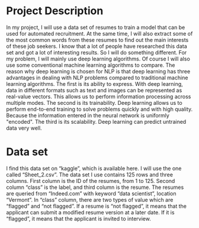 # Project Description
   In my project, I will use a data set of resumes to train a model that can be used for automated recruitment. At the same time, I will also extract some of the most common words from these resumes to find out the main interests of these job seekers. I know that a lot of people have researched this data set and got a lot of interesting results. So I will do something different. For my problem, I will mainly use deep learning algorithms. Of course I will also use some conventional machine learning algorithms to compare. The reason why deep learning is chosen for NLP is that deep learning has three advantages in dealing with NLP problems compared to traditional machine learning algorithms. The first is its ability to express. With deep learning, data in different formats such as text and images can be represented as real-value vectors. This allows us to perform information processing across multiple modes. The second is its trainability. Deep learning allows us to perform end-to-end training to solve problems quickly and with high quality. Because the information entered in the neural network is uniformly "encoded". The third is its scalability. Deep learning can predict untrained data very well. 

# Data set 
   I find this data set on “kaggle”, which is available here. I will use the one called “Sheet_2.csv”. The data set I use contains 125 rows and three columns. First column is the ID of the resumes, from 1 to 125. Second column “class” is the label, and third column is the resume. The resumes are queried from “Indeed.com” with keyword “data scientist”, location “Vermont”. In “class” column, there are two types of value which are “flagged” and “not flagged”. If a resume is “not flagged”, it means that the applicant can submit a modified resume version at a later date. If it is “flagged”, it means that the applicant is invited to interview.
